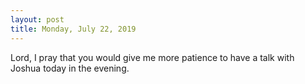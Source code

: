 ```yaml
---
layout: post
title: Monday, July 22, 2019
---
```


Lord, I pray that you would give me more patience to have a talk with Joshua today in the evening.
